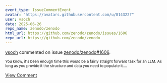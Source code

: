 ```yaml
---
event_type: IssueCommentEvent
avatar: "https://avatars.githubusercontent.com/u/814322?"
user: vsoch
date: 2025-06-26
repo_name: zenodo/zenodo
html_url: https://github.com/zenodo/zenodo/issues/1606
repo_url: https://github.com/zenodo/zenodo
---
```


<a href='https://github.com/vsoch' target='_blank'>vsoch</a> commented on issue <a href='https://github.com/zenodo/zenodo/issues/1606' target='_blank'>zenodo/zenodo#1606</a>.

<small>You know, it's been enough time this would be a fairly straight forward task for an LLM. As long as you provide it the structure and data you need to populate it....</small>

<a href='https://github.com/zenodo/zenodo/issues/1606' target='_blank'>View Comment</a>